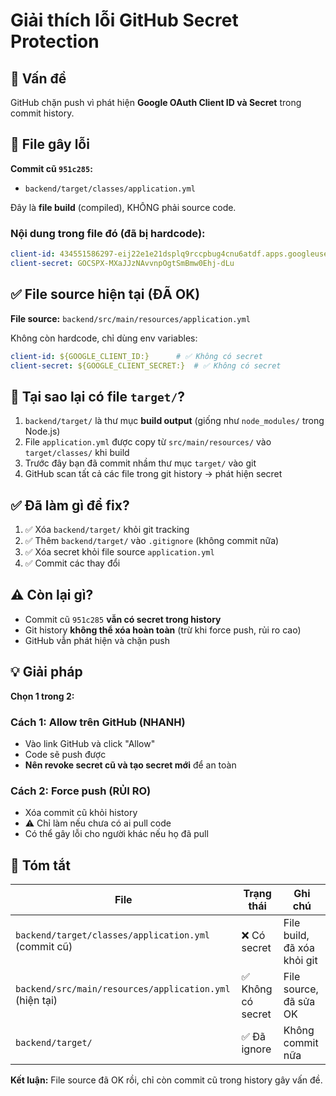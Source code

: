 # Giải thích lỗi GitHub Secret Protection

## 🔴 Vấn đề

GitHub chặn push vì phát hiện **Google OAuth Client ID và Secret** trong commit history.

## 📁 File gây lỗi

**Commit cũ `951c285`:**
- `backend/target/classes/application.yml` 

Đây là **file build** (compiled), KHÔNG phải source code.

### Nội dung trong file đó (đã bị hardcode):
```yaml
client-id: 434551586297-eij22e1e21dsplq9rccpbug4cnu6atdf.apps.googleusercontent.com
client-secret: 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
```

## ✅ File source hiện tại (ĐÃ OK)

**File source:** `backend/src/main/resources/application.yml`

Không còn hardcode, chỉ dùng env variables:
```yaml
client-id: ${GOOGLE_CLIENT_ID:}      # ✅ Không có secret
client-secret: ${GOOGLE_CLIENT_SECRET:}  # ✅ Không có secret
```

## 🤔 Tại sao lại có file `target/`?

1. `backend/target/` là thư mục **build output** (giống như `node_modules/` trong Node.js)
2. File `application.yml` được copy từ `src/main/resources/` vào `target/classes/` khi build
3. Trước đây bạn đã commit nhầm thư mục `target/` vào git
4. GitHub scan tất cả các file trong git history → phát hiện secret

## ✅ Đã làm gì để fix?

1. ✅ Xóa `backend/target/` khỏi git tracking
2. ✅ Thêm `backend/target/` vào `.gitignore` (không commit nữa)
3. ✅ Xóa secret khỏi file source `application.yml`
4. ✅ Commit các thay đổi

## ⚠️ Còn lại gì?

- Commit cũ `951c285` **vẫn có secret trong history**
- Git history **không thể xóa hoàn toàn** (trừ khi force push, rủi ro cao)
- GitHub vẫn phát hiện và chặn push

## 💡 Giải pháp

**Chọn 1 trong 2:**

### Cách 1: Allow trên GitHub (NHANH)
- Vào link GitHub và click "Allow"
- Code sẽ push được
- **Nên revoke secret cũ và tạo secret mới** để an toàn

### Cách 2: Force push (RỦI RO)
- Xóa commit cũ khỏi history
- ⚠️ Chỉ làm nếu chưa có ai pull code
- Có thể gây lỗi cho người khác nếu họ đã pull

## 📝 Tóm tắt

| File | Trạng thái | Ghi chú |
|------|-----------|---------|
| `backend/target/classes/application.yml` (commit cũ) | ❌ Có secret | File build, đã xóa khỏi git |
| `backend/src/main/resources/application.yml` (hiện tại) | ✅ Không có secret | File source, đã sửa OK |
| `backend/target/` | ✅ Đã ignore | Không commit nữa |

**Kết luận:** File source đã OK rồi, chỉ còn commit cũ trong history gây vấn đề.

